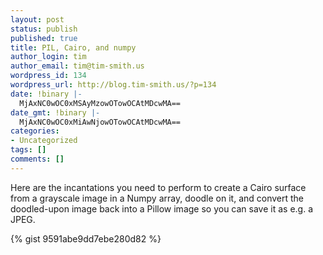 ```yaml
---
layout: post
status: publish
published: true
title: PIL, Cairo, and numpy
author_login: tim
author_email: tim@tim-smith.us
wordpress_id: 134
wordpress_url: http://blog.tim-smith.us/?p=134
date: !binary |-
  MjAxNC0wOC0xMSAyMzowOTowOCAtMDcwMA==
date_gmt: !binary |-
  MjAxNC0wOC0xMiAwNjowOTowOCAtMDcwMA==
categories:
- Uncategorized
tags: []
comments: []
---
```

<p>Here are the incantations you need to perform to create a Cairo surface from a grayscale image in a Numpy array, doodle on it, and convert the doodled-upon image back into a Pillow image so you can save it as e.g. a JPEG.</p>
<p>{% gist 9591abe9dd7ebe280d82 %}</p>
